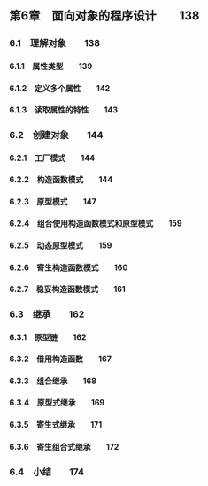 ## 第6章　面向对象的程序设计　　138
### 6.1　理解对象　　138
#### 6.1.1　属性类型　　139
#### 6.1.2　定义多个属性　　142
#### 6.1.3　读取属性的特性　　143
### 6.2　创建对象　　144
#### 6.2.1　工厂模式　　144
#### 6.2.2　构造函数模式　　144
#### 6.2.3　原型模式　　147
#### 6.2.4　组合使用构造函数模式和原型模式　　159
#### 6.2.5　动态原型模式　　159
#### 6.2.6　寄生构造函数模式　　160
#### 6.2.7　稳妥构造函数模式　　161
### 6.3　继承　　162
#### 6.3.1　原型链　　162
#### 6.3.2　借用构造函数　　167
#### 6.3.3　组合继承　　168
#### 6.3.4　原型式继承　　169
#### 6.3.5　寄生式继承　　171
#### 6.3.6　寄生组合式继承　　172
### 6.4　小结　　174